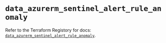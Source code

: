 # `data_azurerm_sentinel_alert_rule_anomaly`

Refer to the Terraform Registory for docs: [`data_azurerm_sentinel_alert_rule_anomaly`](https://www.terraform.io/docs/providers/azurerm/d/sentinel_alert_rule_anomaly).
